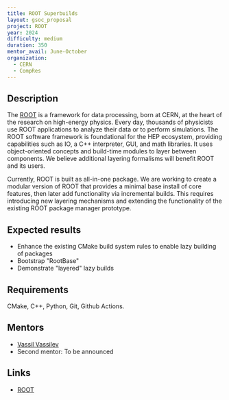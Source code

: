 ```yaml
---
title: ROOT Superbuilds
layout: gsoc_proposal
project: ROOT
year: 2024
difficulty: medium
duration: 350
mentor_avail: June-October
organization: 
  - CERN
  - CompRes
---
```


## Description

The [ROOT](https://root.cern/) is a framework for data processing, born at CERN,
at the heart of the research on high-energy physics. Every day, thousands of
physicists use ROOT applications to analyze their data or to perform
simulations. The ROOT software framework is foundational for the HEP ecosystem,
providing capabilities such as IO, a C++ interpreter, GUI, and math
libraries. It uses object-oriented concepts and build-time modules to layer
between components. We believe additional layering formalisms will benefit ROOT
and its users.

Currently, ROOT is built as all-in-one package. We are working to create
a modular version of ROOT that provides a minimal base install of core features,
then later add functionality via incremental builds. This requires introducing
new layering mechanisms and extending the functionality of the existing ROOT
package manager prototype.


## Expected results
* Enhance the existing CMake build system rules to enable lazy building of packages
* Bootstrap "RootBase"
* Demonstrate "layered" lazy builds


## Requirements
CMake, C++, Python, Git, Github Actions.


## Mentors
  * [Vassil Vassilev](mailto:Vassil.Vassilev@cern.ch)
  * Second mentor: To be announced


## Links
  * [ROOT](https://root.cern/)
